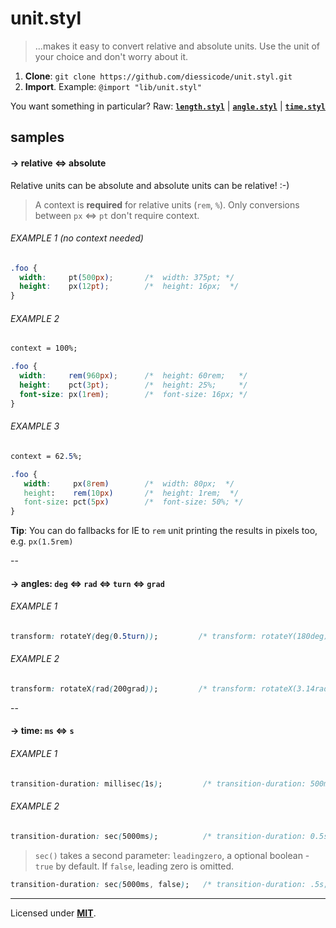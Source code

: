 # unit.styl
> ...makes it easy to convert relative and absolute units. Use the unit of your choice and don't worry about it. 

1. **Clone**: `git clone https://github.com/diessicode/unit.styl.git`
2. **Import**. Example: `@import "lib/unit.styl"`

You want something in particular? Raw: [**`length.styl`**](https://raw.github.com/diessicode/stylus-unit/master/lib/length.styl) | [**`angle.styl`**](https://raw.github.com/diessicode/stylus-unit/master/lib/angle.styl) | [**`time.styl`**](https://raw.github.com/diessicode/stylus-unit/master/lib/time.styl)

## samples
#### → relative ⇔ absolute
Relative units can be absolute and absolute units can be relative! :-)

> A context is **required**  for relative units (`rem`, `%`). Only conversions between `px` ⇔ `pt` don't require context.

###### EXAMPLE 1 (no context needed)
```css
.foo {
  width:     pt(500px);       /*  width: 375pt; */ 
  height:    px(12pt);        /*  height: 16px;  */ 
}  
```

###### EXAMPLE 2
```css
context = 100%;

.foo {
  width:     rem(960px);      /*  height: 60rem;   */ 
  height:    pct(3pt);        /*  height: 25%;     */ 
  font-size: px(1rem);        /*  font-size: 16px; */
}  
```

###### EXAMPLE 3 

```css
context = 62.5%;

.foo {
   width:     px(8rem)        /*  width: 80px;  */
   height:    rem(10px)       /*  height: 1rem;  */
   font-size: pct(5px)        /*  font-size: 50%; */
}
```
**Tip**: You can do fallbacks for IE to `rem` unit printing the results in pixels too, e.g. `px(1.5rem)`

--

#### → angles: `deg` ⇔ `rad` ⇔ `turn` ⇔ `grad`

###### EXAMPLE 1
```css
transform: rotateY(deg(0.5turn));         /* transform: rotateY(180deg) */
```

###### EXAMPLE 2
```css
transform: rotateX(rad(200grad));         /* transform: rotateX(3.14rad); */
```

--

#### → time: `ms` ⇔ `s`

###### EXAMPLE 1
```css
transition-duration: millisec(1s);         /* transition-duration: 500ms */
```

###### EXAMPLE 2
```css
transition-duration: sec(5000ms);          /* transition-duration: 0.5s; */
```
> `sec()` takes a second parameter: `leadingzero`, a optional boolean - `true` by default. If `false`, leading zero is omitted.

```css
transition-duration: sec(5000ms, false);   /* transition-duration: .5s; */
```

-----------
Licensed under **[MIT](http://diessica.mit-license.org)**.
